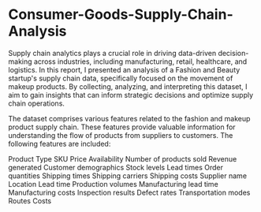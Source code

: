# Consumer-Goods-Supply-Chain-Analysis
Supply chain analytics plays a crucial role in driving data-driven decision-making across industries, including manufacturing, retail, healthcare, and logistics. In this report, I presented an analysis of a Fashion and Beauty startup's supply chain data, specifically focused on the movement of makeup products. By collecting, analyzing, and interpreting this dataset, I aim to gain insights that can inform strategic decisions and optimize supply chain operations.

The dataset comprises various features related to the fashion and makeup product supply chain. These features provide valuable information for understanding the flow of products from suppliers to customers. The following features are included:

Product Type
SKU
Price
Availability
Number of products sold
Revenue generated
Customer demographics
Stock levels
Lead times
Order quantities
Shipping times
Shipping carriers
Shipping costs
Supplier name
Location
Lead time
Production volumes
Manufacturing lead time
Manufacturing costs
Inspection results
Defect rates
Transportation modes
Routes
Costs

